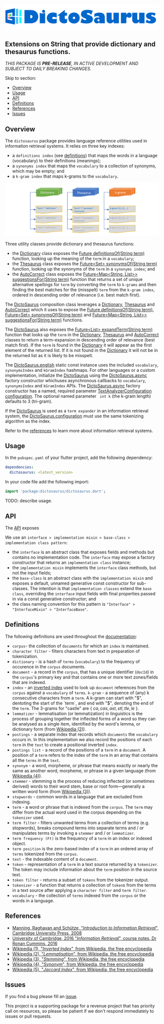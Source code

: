 <!-- 
BSD 3-Clause License
Copyright (c) 2022, GM Consult Pty Ltd
All rights reserved. 
-->

[![GM Consult Pty Ltd](https://raw.githubusercontent.com/GM-Consult-Pty-Ltd/dictosaurus/main/assets/images/dictosaurus.png?raw=true "GM Consult Pty Ltd")](https://github.com/GM-Consult-Pty-Ltd)
## **Extensions on String that provide dictionary and thesaurus functions.**

*THIS PACKAGE IS **PRE-RELEASE**, IN ACTIVE DEVELOPMENT AND SUBJECT TO DAILY BREAKING CHANGES.*

Skip to section:
- [Overview](#overview)
- [Usage](#usage)
- [API](#api)
- [Definitions](#definitions)
- [References](#references)
- [Issues](#issues)

## Overview

The `dictosaurus` package provides language reference utilities used in information retrieval systems. It relies on three key indexes:
* a `definitions index` (see [definitions](#definitions)) that maps the words in a language (vocabulary) to their definitions (meanings);
* a `synonyms index` that maps the `vocabulary` to a collection of synonyms, which may be empty; and
* a `k-gram index` that maps k-grams to the `vocabulary`.

![DictoSaurus Artifacts](https://github.com/GM-Consult-Pty-Ltd/dictosaurus/raw/main/assets/images/dictosaurus_artifacts.png?raw=true?raw=true "DictoSaurus Artifacts")

Three utility classes provide dictionary and thesaurus functions:
* the [Dictionary]() class exposes the [Future<String> definitionsOf(String term)]() function, looking up the meaning of the `term` in a `vocabulary`;
* the [Thesaurus]() class exposes the [Future<Set<String>> synonymsOf(String term)]() function, looking up the synonyms of the `term` in a `synonyms index`; and
* the [AutoCorrect]() class exposes the [Future<Map<String, List<String>>> suggestionsFor(String term)]() function that returns a set of unique alternative spellings for `term` by converting the `term` to `k-grams` and then finding the best matches for the (misspelt) `term` from the `k-gram index`, ordered in descending order of relevance (i.e. best match first).

The [DictoSaurus]() composition class leverages a [Dictionary](), [Thesaurus]() and [AutoCorrect]() which it uses to expose the [Future<String> definitionsOf(String term)](),  [Future<Set<String>> synonymsOf(String term)]() and [Future<Map<String, List<String>>> suggestionsFor(String term)]() functions. 

The [DictoSaurus]() also exposes the [Future<List<String>> expandTerm(String term)]() function that looks up the `term` in the [Dictionary](), [Thesaurus]() and [AutoCorrect]() classes to return a term-expansion in descending order of relevance (best match first). If the `term` is found in the [Dictionary]() it will appear as the first element of the returned list. If it is not found in the [Dictionary]() it will not be in the returned list as it is likely to be misspelt.

The [DictoSaurus.english]() static const instance uses the included `vocabulary`, `synonymsIndex` and `kGramIndex` hashmaps. For other languages or a custom implementation, initialize the [DictoSaurus]() using the [DictoSaurus.async]() factory constructor whichuses asynchronous callbacks to `vocabulary`, `synonymsIndex` and `kGramIndex` APIs. The [DictoSaurus.async]() factory constructor has a named, required parameter [TextAnalyzerConfiguration configuration](). The optional named parameter ` int k` (the k-gram length) defaults to 3 (tri-gram).

If the [DictoSaurus]() is used as a `term expander` in an information retrieval system, the [DictoSaurus.configuration]() must use the same tokenizing algorithm as the index.

Refer to the [references](#references) to learn more about information retrieval systems.

## Usage

In the `pubspec.yaml` of your flutter project, add the following dependency:

```yaml
dependencies:
  dictosaurus: <latest_version>
```

In your code file add the following import:

```dart
import 'package:dictosaurus/dictosaurus.dart';
```

TODO: describe usage.

## API

The [API](https://pub.dev/documentation/dictosaurus/latest/) exposes

We use an `interface > implementation mixin > base-class > implementation class pattern`:
* the `interface` is an abstract class that exposes fields and methods but contains no implementation code. The `interface` may expose a factory constructor that returns an `implementation class` instance;
* the `implementation mixin` implements the `interface` class methods, but not the input fields;
* the `base-class` is an abstract class with the `implementation mixin` and exposes a default, unnamed generative const constructor for sub-classes. The intention is that `implementation classes` extend the `base class`, overriding the `interface` input fields with final properties passed in via a const generative constructor; and
* the class naming convention for this pattern is `"Interface" > "InterfaceMixin" > "InterfaceBase"`.

## Definitions

The following definitions are used throughout the [documentation](https://pub.dev/documentation/text_analysis/latest/):

* `corpus`- the collection of `documents` for which an `index` is maintained.
* `character filter` - filters characters from text in preparation of tokenization.  
* `dictionary` - is a hash of `terms` (`vocabulary`) to the frequency of occurence in the `corpus` documents.
* `document` - a record in the `corpus`, that has a unique identifier (`docId`) in the `corpus`'s primary key and that contains one or more text zones/fields  that are indexed.
* `index` - an [inverted index](https://en.wikipedia.org/wiki/Inverted_index) used to look up `document` references from the `corpus` against a `vocabulary` of `terms`. 
`k-gram` - a sequence of (any) k consecutive characters from a `term`. A k-gram can start with "$", dentoting the start of the `term`, and end with "$", denoting the end of the `term`. The 3-grams for "castle" are { $ca, cas, ast, stl, tle, le$ }.
* `lemmatizer` - lemmatisation (or lemmatization) in linguistics is the process of grouping together the inflected forms of a word so they can be analysed as a single item, identified by the word's lemma, or dictionary form (from [Wikipedia (2)](https://en.wikipedia.org/wiki/Lemmatisation)).
* `postings` - a separate index that records which `documents` the `vocabulary` occurs in. In this implementation we also record the positions of each `term` in the `text` to create a positional inverted `index`.
* `postings list` - a record of the positions of a `term` in a `document`. A position of a `term` refers to the index of the `term` in an array that contains all the `terms` in the `text`.
* `synonym` - a word, morpheme, or phrase that means exactly or nearly the same as another word, morpheme, or phrase in a given language (from [Wikipedia (4)](https://en.wikipedia.org/wiki/Synonym)).
* `stemmer` -  stemming is the process of reducing inflected (or sometimes derived) words to their word stem, base or root form—generally a written word form (from [Wikipedia (3)](https://en.wikipedia.org/wiki/Stemming)).
* `stopwords` - common words in a language that are excluded from indexing.
* `term` - a word or phrase that is indexed from the `corpus`. The `term` may differ from the actual word used in the corpus depending on the `tokenizer` used.
* `term filter` - filters unwanted terms from a collection of terms (e.g. stopwords), breaks compound terms into separate terms and / or manipulates terms by invoking a `stemmer` and / or `lemmatizer`.
* `term frequency (Ft)` is the frequency of a `term` in an index or indexed object.
* `term position` is the zero-based index of a `term` in an ordered array of `terms` tokenized from the `corpus`.
* `text` - the indexable content of a `document`.
* `token` - representation of a `term` in a text source returned by a `tokenizer`. The token may include information about the `term` position in the source text.
* `token filter` - returns a subset of `tokens` from the tokenizer output.
* `tokenizer` - a function that returns a collection of `token`s from the terms in a text source after applying a `character filter` and `term filter`.
* `vocabulary` - the collection of `terms` indexed from the `corpus` or the words in a language.

## References

* [Manning, Raghavan and Schütze, "*Introduction to Information Retrieval*", Cambridge University Press, 2008](https://nlp.stanford.edu/IR-book/pdf/irbookprint.pdf)
* [University of Cambridge, 2016 "*Information Retrieval*", course notes, Dr Ronan Cummins, 2016](https://www.cl.cam.ac.uk/teaching/1516/InfoRtrv/)
* [Wikipedia (1), "*Inverted Index*", from Wikipedia, the free encyclopedia](https://en.wikipedia.org/wiki/Inverted_index)
* [Wikipedia (2), "*Lemmatisation*", from Wikipedia, the free encyclopedia](https://en.wikipedia.org/wiki/Lemmatisation)
* [Wikipedia (3), "*Stemming*", from Wikipedia, the free encyclopedia](https://en.wikipedia.org/wiki/Stemming)
* [Wikipedia (4), "*Synonym*", from Wikipedia, the free encyclopedia](https://en.wikipedia.org/wiki/Synonym)
* [Wikipedia (5), "*Jaccard Index*", from Wikipedia, the free encyclopedia](https://en.wikipedia.org/wiki/Jaccard_index)

## Issues

If you find a bug please fill an [issue](https://github.com/GM-Consult-Pty-Ltd/dictosaurus/issues).  

This project is a supporting package for a revenue project that has priority call on resources, so please be patient if we don't respond immediately to issues or pull requests.


